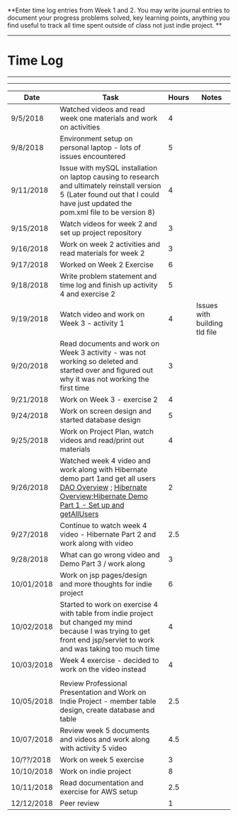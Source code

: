 **Enter time log entries from Week 1 and 2.  You may write journal entries to document your progress
problems solved, key learning points, anything you find useful to track all time spent
outside of class not just indie project. **

----------

# Time Log

----------

------------------------------
| Date | Task | Hours | Notes|
|------|------|-------|------|
| 9/5/2018 | Watched videos and read week one materials and work on activities | 4 | |
| 9/8/2018 | Environment setup on personal laptop - lots of issues encountered | 5 | |
| 9/11/2018 | Issue with mySQL installation on laptop causing to research and ultimately reinstall version 5 (Later found out that I could have just updated the pom.xml file to be version 8) | 4 | |
| 9/15/2018 | Watch videos for week 2 and set up project repository | 3 | |
| 9/16/2018 | Work on week 2 activities and read materials for week 2 | 3 | |
| 9/17/2018 | Worked on Week 2 Exercise | 6 | |
| 9/18/2018 | Write problem statement and time log and finish up activity 4 and exercise 2 | 5 | |
| 9/19/2018 | Watch video and work on Week 3 - activity 1 | 4 | Issues with building tld file |
| 9/20/2018 | Read documents and work on Week 3 activity - was not working so deleted and started over and figured out why it was not working the first time | 3 |  |
| 9/21/2018 | Work on Week 3 - exercise 2 | 4 |  |
| 9/24/2018 | Work on screen design and started database design | 5 | |
| 9/25/2018 | Work on Project Plan, watch videos and read/print out materials | 4 | |
| 9/26/2018 | Watched week 4 video and work along with Hibernate demo part 1and get all users  [DAO Overview](https://youtu.be/EshxpNqFA2s) ; [Hibernate Overview](https://youtu.be/SuENQ5oOZLg);[Hibernate Demo Part 1 - Set up and getAllUsers](https://youtu.be/1fj5wnyCsnw) | 2 | |
| 9/27/2018 | Continue to watch week 4 video - Hibernate Part 2 and work along with video | 2.5 | |
| 9/28/2018 | What can go wrong video and Demo Part 3 / work along | 3 | |
| 10/01/2018 | Work on jsp pages/design and more thoughts for indie project | 6 | |
| 10/02/2018 | Started to work on exercise 4 with table from indie project but changed my mind because I was trying to get front end jsp/servlet to work and was taking too much time | 4 | |
| 10/03/2018 | Week 4 exercise - decided to work on the video instead | 4 | |
|  |  |  | |
| 10/05/2018 | Review Professional Presentation and Work on Indie Project - member table design, create database and table | 2.5 | |
| 10/07/2018 | Review week 5 documents and videos and work along with activity 5 video | 4.5 | |
| 10/??/2018 | Work on week 5 exercise | 3 | |
| 10/10/2018 | Work on indie project | 8 | |
| 10/11/2018 | Read documentation and exercise for AWS setup | 2.5 | |
| 12/12/2018 | Peer review | 1 | |



